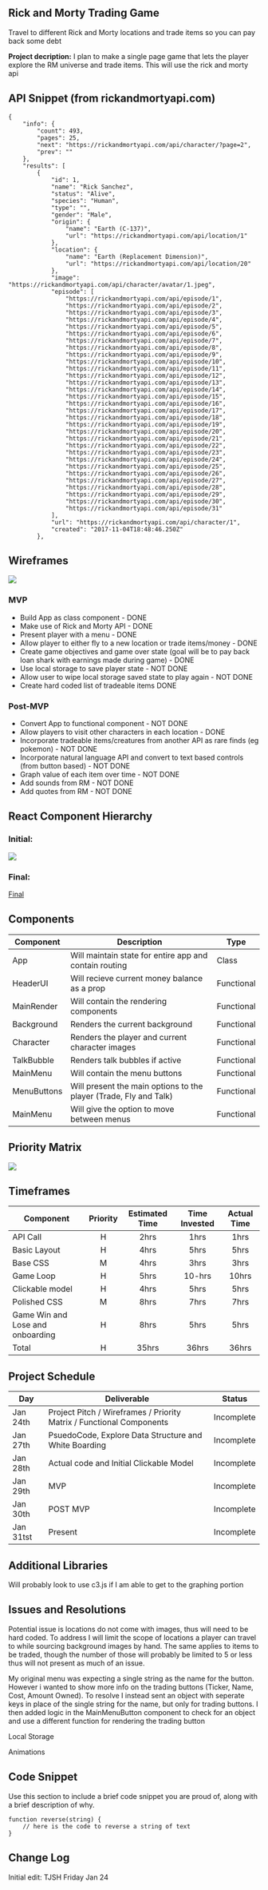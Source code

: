 ## Rick and Morty Trading Game
Travel to different Rick and Morty locations and trade items so you can pay back some debt

**Project decription:** I plan to make a single page game that lets the player explore the RM universe and trade items. This will use the rick and morty api

## API Snippet (from rickandmortyapi.com)

```
{
    "info": {
        "count": 493,
        "pages": 25,
        "next": "https://rickandmortyapi.com/api/character/?page=2",
        "prev": ""
    },
    "results": [
        {
            "id": 1,
            "name": "Rick Sanchez",
            "status": "Alive",
            "species": "Human",
            "type": "",
            "gender": "Male",
            "origin": {
                "name": "Earth (C-137)",
                "url": "https://rickandmortyapi.com/api/location/1"
            },
            "location": {
                "name": "Earth (Replacement Dimension)",
                "url": "https://rickandmortyapi.com/api/location/20"
            },
            "image": "https://rickandmortyapi.com/api/character/avatar/1.jpeg",
            "episode": [
                "https://rickandmortyapi.com/api/episode/1",
                "https://rickandmortyapi.com/api/episode/2",
                "https://rickandmortyapi.com/api/episode/3",
                "https://rickandmortyapi.com/api/episode/4",
                "https://rickandmortyapi.com/api/episode/5",
                "https://rickandmortyapi.com/api/episode/6",
                "https://rickandmortyapi.com/api/episode/7",
                "https://rickandmortyapi.com/api/episode/8",
                "https://rickandmortyapi.com/api/episode/9",
                "https://rickandmortyapi.com/api/episode/10",
                "https://rickandmortyapi.com/api/episode/11",
                "https://rickandmortyapi.com/api/episode/12",
                "https://rickandmortyapi.com/api/episode/13",
                "https://rickandmortyapi.com/api/episode/14",
                "https://rickandmortyapi.com/api/episode/15",
                "https://rickandmortyapi.com/api/episode/16",
                "https://rickandmortyapi.com/api/episode/17",
                "https://rickandmortyapi.com/api/episode/18",
                "https://rickandmortyapi.com/api/episode/19",
                "https://rickandmortyapi.com/api/episode/20",
                "https://rickandmortyapi.com/api/episode/21",
                "https://rickandmortyapi.com/api/episode/22",
                "https://rickandmortyapi.com/api/episode/23",
                "https://rickandmortyapi.com/api/episode/24",
                "https://rickandmortyapi.com/api/episode/25",
                "https://rickandmortyapi.com/api/episode/26",
                "https://rickandmortyapi.com/api/episode/27",
                "https://rickandmortyapi.com/api/episode/28",
                "https://rickandmortyapi.com/api/episode/29",
                "https://rickandmortyapi.com/api/episode/30",
                "https://rickandmortyapi.com/api/episode/31"
            ],
            "url": "https://rickandmortyapi.com/api/character/1",
            "created": "2017-11-04T18:48:46.250Z"
        },
```

## Wireframes

<a href='https://photos.app.goo.gl/A6iCJ9dMjb6chRi16'><img src='https://media.giphy.com/media/dv7BUjMGA6WJppyRdn/giphy.gif'/></a>

### MVP

- Build App as class component - DONE
- Make use of Rick and Morty API - DONE
- Present player with a menu - DONE
- Allow player to either fly to a new location or trade items/money  - DONE
- Create game objectives and game over state (goal will be to pay back loan shark with earnings made during game)  - DONE
- Use local storage to save player state - NOT DONE
- Allow user to wipe local storage saved state to play again - NOT DONE
- Create hard coded list of tradeable items DONE

### Post-MVP

- Convert App to functional component - NOT DONE
- Allow players to visit other characters in each location - DONE
- Incorporate tradeable items/creatures from another API as rare finds (eg pokemon) - NOT DONE
- Incorporate natural language API and convert to text based controls (from button based) - NOT DONE
- Graph value of each item over time - NOT DONE
- Add sounds from RM - NOT DONE
- Add quotes from RM - NOT DONE

## React Component Hierarchy
### Initial:
<a href='https://photos.app.goo.gl/eR6BKLCXi7Zc2QCU9'><img src='https://media.giphy.com/media/WpV4yAkqm6h7Nmu6j2/giphy.gif'/></a>

### Final:
<a href='https://photos.app.goo.gl/LB3LLUKpWG6wnfwR6'>Final</a>

## Components


| Component | Description |Type |
| --- | --- | --- |
| App | Will maintain state for entire app and contain routing | Class |
| HeaderUI | Will recieve current money balance as a prop | Functional |
| MainRender | Will contain the rendering components | Functional |
| Background | Renders the current background | Functional |
| Character | Renders the player and current character images | Functional |
| TalkBubble | Renders talk bubbles if active | Functional |
| MainMenu | Will contain the menu buttons | Functional |
| MenuButtons | Will present the main options to the player (Trade, Fly and Talk) | Functional |
| MainMenu | Will give the option to move between menus | Functional |


## Priority Matrix

<a href='https://photos.app.goo.gl/U1L7YrX67qDwGSX39'><img src='https://media.giphy.com/media/dXQn9l4SkcjtR1wwA5/giphy.gif'/></a>

## Timeframes


| Component | Priority | Estimated Time | Time Invested | Actual Time |
| --- | :---: |  :---: | :---: | :---: |
| API Call | H | 2hrs| 1hrs | 1hrs |
| Basic Layout | H | 4hrs| 5hrs | 5hrs |
| Base CSS | M | 4hrs| 3hrs | 3hrs |
| Game Loop | H | 5hrs| 10-hrs | 10hrs |
| Clickable model | H | 4hrs| 5hrs | 5hrs |
| Polished CSS | M | 8hrs| 7hrs | 7hrs |
| Game Win and Lose and onboarding | H | 8hrs| 5hrs | 5hrs |
| Total | H | 35hrs| 36hrs | 36hrs |

## Project Schedule

|  Day | Deliverable | Status
|---|---| ---|
|Jan 24th| Project Pitch / Wireframes / Priority Matrix / Functional Components | Incomplete
|Jan 27th| PsuedoCode, Explore Data Structure and White Boarding | Incomplete
|Jan 28th| Actual code and Initial Clickable Model | Incomplete
|Jan 29th| MVP  | Incomplete
|Jan 30th| POST MVP | Incomplete
|Jan 31tst| Present | Incomplete

## Additional Libraries

Will probably look to use c3.js if I am able to get to the graphing portion

## Issues and Resolutions

Potential issue is locations do not come with images, thus will need to be hard coded. To address I will limit the scope of locations a player can travel to while sourcing background images by hand. The same applies to items to be traded, though the number of those will probably be limited to 5 or less thus will not present as much of an issue.

My original menu was expecting a single string as the name for the button. However i wanted to show more info on the trading buttons (Ticker, Name, Cost, Amount Owned). To resolve I instead sent an object with seperate keys in place of the single string for the name, but only for trading buttons. I then added logic in the MainMenuButton component to check for an object and use a different function for rendering the trading button

Local Storage

Animations

## Code Snippet

Use this section to include a brief code snippet you are proud of, along with a brief description of why.

```
function reverse(string) {
	// here is the code to reverse a string of text
}
```

## Change Log
Initial edit: TJSH Friday Jan 24  